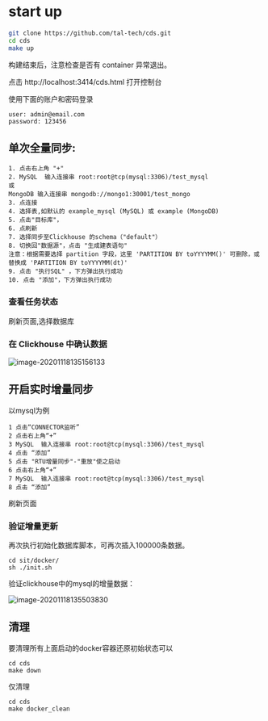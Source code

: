 # start up

```bash
git clone https://github.com/tal-tech/cds.git
cd cds
make up
```

构建结束后，注意检查是否有 container 异常退出。

点击 http://localhost:3414/cds.html 打开控制台


使用下面的账户和密码登录
```
user: admin@email.com
password: 123456
```

## 单次全量同步:
```
1. 点击右上角 "+"
2. MySQL  输入连接串 root:root@tcp(mysql:3306)/test_mysql
或
MongoDB 输入连接串 mongodb://mongo1:30001/test_mongo
3. 点连接
4. 选择表,如默认的 example_mysql (MySQL) 或 example (MongoDB)
5. 点击"目标库"，
6. 点刷新 
7. 选择同步至Clickhouse 的schema（"default"）
8. 切换回"数据源"，点击 "生成建表语句"
注意：根据需要选择 partition 字段，这里 'PARTITION BY toYYYYMM()' 可删除，或 替换成 'PARTITION BY toYYYYMM(dt)'
9. 点击 "执行SQL" ，下方弹出执行成功
10. 点击 "添加"，下方弹出执行成功
```


### 查看任务状态
刷新页面,选择数据库


### 在 Clickhouse 中确认数据

![image-20201118135156133](image-20201118135156133.png)

## 开启实时增量同步

以mysql为例
```
1 点击“CONNECTOR监听”
2 点击右上角“+”
3 MySQL  输入连接串 root:root@tcp(mysql:3306)/test_mysql
4 点击 “添加”
5 点击 "RTU增量同步"-"重放"使之启动
6 点击右上角“+”
7 MySQL  输入连接串 root:root@tcp(mysql:3306)/test_mysql
8 点击 “添加”
```
刷新页面

### 验证增量更新
再次执行初始化数据库脚本，可再次插入100000条数据。

```
cd sit/docker/
sh ./init.sh
```

验证clickhouse中的mysql的增量数据：

![image-20201118135503830](image-20201118135503830.png)

## 清理
要清理所有上面启动的docker容器还原初始状态可以

```
cd cds
make down
```

仅清理

```
cd cds
make docker_clean
```
